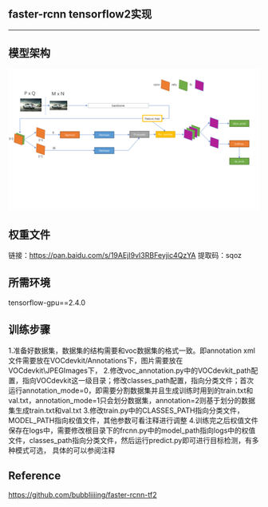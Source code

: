 ## faster-rcnn tensorflow2实现
---
## 模型架构
![image](https://github.com/talhuam/faster-rcnn-tf2/blob/main/faster-rcnn-structure.png)

## 权重文件
链接：https://pan.baidu.com/s/19AEjI9vI3RBFeyjic4QzYA 
提取码：sqoz

## 所需环境
tensorflow-gpu==2.4.0

## 训练步骤
1.准备好数据集，数据集的结构需要和voc数据集的格式一致。即annotation xml文件需要放在VOCdevkit/Annotations下，图片需要放在VOCdevkit\JPEGImages下，
2.修改voc_annotation.py中的VOCdevkit_path配置，指向VOCdevkit这一级目录；修改classes_path配置，指向分类文件；首次运行annotation_mode=0，即需要分割数据集并且生成训练时用到的train.txt和val.txt，annotation_mode=1只会划分数据集，annotation=2则基于划分的数据集生成train.txt和val.txt
3.修改train.py中的CLASSES_PATH指向分类文件，MODEL_PATH指向权值文件，其他参数可看注释进行调整
4.训练完之后权值文件保存在logs中，需要修改根目录下的frcnn.py中的model_path指向logs中的权值文件，classes_path指向分类文件，然后运行predict.py即可进行目标检测，有多种模式可选，
具体的可以参阅注释

## Reference
https://github.com/bubbliiiing/faster-rcnn-tf2
